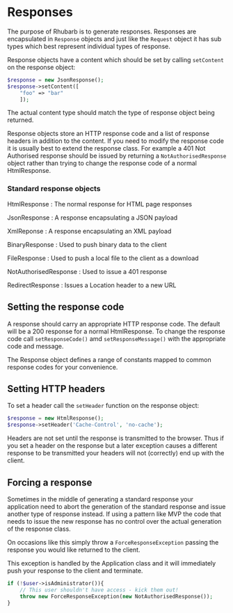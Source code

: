 Responses
================

The purpose of Rhubarb is to generate responses. Responses are encapsulated in `Response` objects and just like
the `Request` object it has sub types which best represent individual types of response.

Response objects have a content which should be set by calling `setContent` on the response object:

``` php
$response = new JsonResponse();
$response->setContent([
    "foo" => "bar"
    ]);
```

The actual content type should match the type of response object being returned.

Response objects store an HTTP response code and a list of response headers in addition to the content. If you
need to modify the response code it is usually best to extend the response class. For example a 401 Not Authorised
response should be issued by returning a `NotAuthorisedResponse` object rather than trying to change the
response code of a normal HtmlResponse.

### Standard response objects

HtmlResponse
:   The normal response for HTML page responses

JsonResponse
:   A response encapsulating a JSON payload

XmlReponse
:   A response encapsulating an XML payload

BinaryResponse
:   Used to push binary data to the client

FileResponse
:   Used to push a local file to the client as a download

NotAuthorisedResponse
:   Used to issue a 401 response

RedirectResponse
:   Issues a Location header to a new URL

## Setting the response code

A response should carry an appropriate HTTP response code. The default will be a 200 response for a normal
HtmlResponse. To change the response code call `setResponseCode()` amd `setResponseMessage()` with the appropriate
code and message.

The Response object defines a range of constants mapped to common response codes for your convenience.

## Setting HTTP headers

To set a header call the `setHeader` function on the response object:

``` php
$response = new HtmlResponse();
$response->setHeader('Cache-Control', 'no-cache');
```

Headers are not set until the response is transmitted to the browser. Thus if you set a header on the response
but a later exception causes a different response to be transmitted your headers will not (correctly) end up
with the client.

## Forcing a response

Sometimes in the middle of generating a standard response your application need to abort the generation of the
standard response and issue another type of response instead. If using a pattern like MVP the code that
needs to issue the new response has no control over the actual generation of the response class.

On occasions like this simply throw a `ForceResponseException` passing the response you would like returned to the client.

This exception is handled by the Application class and it will immediately push your response to the client and
terminate.

``` php
if (!$user->isAdministrator()){
    // This user shouldn't have access - kick them out!
    throw new ForceResponseException(new NotAuthorisedResponse());
}
```